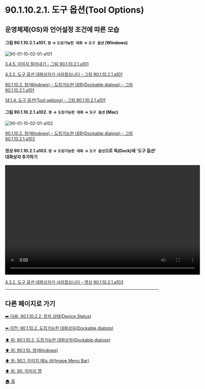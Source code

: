 # 90.1.10.2.1. 도구 옵션(Tool Options)
## 운영체제(OS)와 언어설정 조건에 따른 모습

<a id="90-01-10-02-01-a101"></a>

#### 그림 90.1.10.2.1.a101. `창` → `도킹가능한 대화` → `도구 옵션` (Windows)
![90-01-10-02-01-a101](https://github.com/wonder13662/gimp/assets/15767104/b5d990a0-b382-402d-8de9-d9d3293bb095)

[3.4.5. 이미지 잘라내기 - 그림 90.1.10.2.1.a101](./03-04-05-crop-an-image.md#90-01-10-02-01-a101)

[4.3.2. 도구 옵션 대화상자가 사라졌습니다 - 그림 90.1.10.2.1.a101](./04-03-02-tool-options-dialog-is-missing.md#90-01-10-02-01-a101)

[90.1.10.2. 창(Windows) - 도킹가능한 대화(Dockable dialogs) - 그림 90.1.10.2.1.a101](./90-01-10-02-00-dockable_dialogs.md#90-01-10-02-01-a101)

[14.1.4. 도구 옵션(Tool options) - 그림 90.1.10.2.1.a101](./14-01-04-00-tool-options.md#90-01-10-02-01-a101)

<a id="90-01-10-02-01-a102"></a>

#### 그림 90.1.10.2.1.a102. `창` → `도킹가능한 대화` → `도구 옵션` (Mac)
![90-01-10-02-01-a102](https://github.com/wonder13662/gimp/assets/15767104/7b9a6eda-355a-4fe1-8d56-d7359b00ff77)

[90.1.10.2. 창(Windows) - 도킹가능한 대화(Dockable dialogs) - 그림 90.1.10.2.1.a102](./90-01-10-02-00-dockable_dialogs.md#90-01-10-02-01-a102)

<a id="90-01-10-02-01-a103"></a>

#### 영상 90.1.10.2.1.a103. `창` → `도킹가능한 대화` → `도구 옵션`으로 독(Dock)에 '도구 옵션' 대화상자 추가하기
<video controls="controls" width="640" height="360" environment="MacOS:Sonoma 14.2.1 GIMP 2.10.36" src="https://github.com/wonder13662/gimp/assets/15767104/ab33a968-752d-4ae6-99ef-41f0c1441a64"></video>

[4.3.2. 도구 옵션 대화상자가 사라졌습니다 - 영상 90.1.10.2.1.a103](./04-03-02-tool-options-dialog-is-missing.md#90-01-10-02-01-a103)

***

## 다른 페이지로 가기

[➡️ 다음: 90.1.10.2.2. 장치 상태(Device Status)](./90-01-10-02-02-device_status.md)

[⬅️ 이전: 90.1.10.2. 도킹가능한 대화상자(Dockable dialogs)](./90-01-10-02-00-dockable_dialogs.md)

[⬆️ 위: 90.1.10.2. 도킹가능한 대화상자(Dockable dialogs)](./90-01-10-02-00-dockable_dialogs.md)

[⬆️ 위: 90.1.10. 창(Windows)](./90-01-10-00-windows.md)

[⬆️ 위: 90.1. 이미지 메뉴 바(Image Menu Bar)](./90-01-00-image-menu-bar.md)

[⬆️ 위: 90. 이미지 맵](./90-00-image-map.md)

[🏠 홈](./00-home.md)
